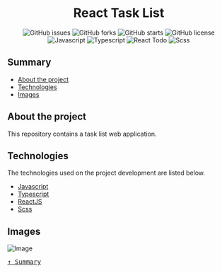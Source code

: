 <div align='justify'>

<div align='center'>

# **React Task List**

</div>

<div align='center'>

![GitHub issues](https://img.shields.io/github/issues/gezielelyon/react_task_list)
![GitHub forks](https://img.shields.io/github/forks/gezielelyon/react_task_list)
![GitHub starts](https://img.shields.io/github/stars/gezielelyon/react_task_list)
![GitHub license](https://img.shields.io/github/license/gezielelyon/react_task_list)
![Javascript](https://img.shields.io/badge/Javascript-Language-yellow)
![Typescript](https://img.shields.io/badge/Typescript-Typing-blue)
![React Todo](https://img.shields.io/badge/React-components-orange)
![Scss](https://img.shields.io/badge/Scss-Styles-red)

</div>

## **Summary**
- [About the project](#about-the-project)
- [Technologies](#technologies)
- [Images](#images)

## **About the project**
This repository contains a task list web application.

## **Technologies**
The technologies used on the project development are listed below.

- [Javascript](https://developer.mozilla.org/pt-BR/docs/Web/JavaScript)
- [Typescript](https://www.typescriptlang.org/)
- [ReactJS](https://pt-br.reactjs.org/)
- [Scss](https://sass-lang.com/)

## **Images**
![Image](https://user-images.githubusercontent.com/48457700/116616917-a1dcb180-a913-11eb-8852-dc8bc58f2ea8.PNG)

<kbd>[&uarr; Summary](#summary)</kbd>
</div>
